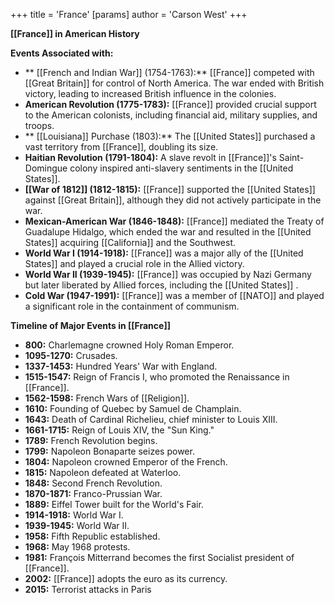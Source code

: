 +++
 title = 'France'
[params]
	author = 'Carson West'
+++


**[[France]] in American History**

**Events Associated with:**

* ** [[French and Indian War]] (1754-1763):** [[France]] competed with [[Great Britain]] for control of North America. The war ended with British victory, leading to increased British influence in the colonies.
* **American Revolution (1775-1783):** [[France]] provided crucial support to the American colonists, including financial aid, military supplies, and troops.
* ** [[Louisiana]] Purchase (1803):** The [[United States]] purchased a vast territory from [[France]], doubling its size.
* **Haitian Revolution (1791-1804):** A slave revolt in [[France]]'s Saint-Domingue colony inspired anti-slavery sentiments in the [[United States]].
* **[[War of 1812]] (1812-1815):** [[France]] supported the [[United States]] against [[Great Britain]], although they did not actively participate in the war.
* **Mexican-American War (1846-1848):** [[France]] mediated the Treaty of Guadalupe Hidalgo, which ended the war and resulted in the [[United States]] acquiring [[California]] and the Southwest.
* **World War I (1914-1918):** [[France]] was a major ally of the [[United States]] and played a crucial role in the Allied victory.
* **World War II (1939-1945):** [[France]] was occupied by Nazi Germany but later liberated by Allied forces, including the [[United States]] .
* **Cold War (1947-1991):** [[France]] was a member of [[NATO]] and played a significant role in the containment of communism.

**Timeline of Major Events in [[France]]**

* **800:** Charlemagne crowned Holy Roman Emperor.
* **1095-1270:** Crusades.
* **1337-1453:** Hundred Years' War with England.
* **1515-1547:** Reign of Francis I, who promoted the Renaissance in [[France]].
* **1562-1598:** French Wars of [[Religion]].
* **1610:** Founding of Quebec by Samuel de Champlain.
* **1643:** Death of Cardinal Richelieu, chief minister to Louis XIII.
* **1661-1715:** Reign of Louis XIV, the "Sun King."
* **1789:** French Revolution begins.
* **1799:** Napoleon Bonaparte seizes power.
* **1804:** Napoleon crowned Emperor of the French.
* **1815:** Napoleon defeated at Waterloo.
* **1848:** Second French Revolution.
* **1870-1871:** Franco-Prussian War.
* **1889:** Eiffel Tower built for the World's Fair.
* **1914-1918:** World War I.
* **1939-1945:** World War II.
* **1958:** Fifth Republic established.
* **1968:** May 1968 protests.
* **1981:** François Mitterrand becomes the first Socialist president of [[France]].
* **2002:** [[France]] adopts the euro as its currency.
* **2015:** Terrorist attacks in Paris